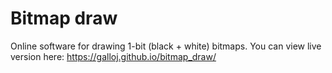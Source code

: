 # Bitmap draw
Online software for drawing 1-bit (black + white) bitmaps. You can view live version here: <https://galloj.github.io/bitmap_draw/>
